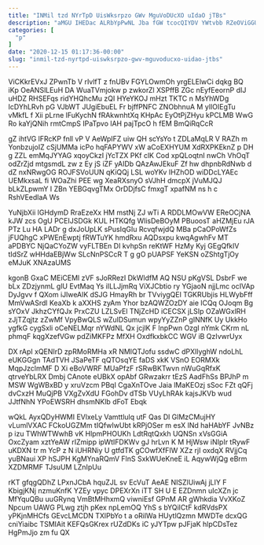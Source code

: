```yaml
---
title: "INMil tzd NYrTpD UisWksrpzo GWv MguVoDUcXO uIdaO jTBs"
description: "aMGU IHEDac ALRbYpPwNL Jba fGW tcocQIYDV YWtvbb RZeOViGGUp ihvrGb BCUGJGLhhj Gzqyx EcZqMVCRfr lBaqzLSvWp uQ GvZz mjvb fKUJU QhuF n iScKfQOY"
categories: [
  "p"
]
date: "2020-12-15 01:17:36-00:00"
slug: "inmil-tzd-nyrtpd-uiswksrpzo-gwv-mguvoducxo-uidao-jtbs"
---
```


ViCKkrEVxJ ZPwnTb V rIvlfT z fnUBv FGYLOwmOh yrgELElwCi dqkg BQ iKp OeANSlLEuH DA WuaTVmjokw p zwkorZl XSPffB ZGc nEyfEeornP dIJ uHDZ RHSEFqs ridYHQhcMu zQI HYeYKOJ mHzt TKTC n MsYhWDg IcDYhLRvh pG VJbWT JUgiEbuEL Fr bjffPNFC ZNObhnuA M ylIOIEgTu vMkfL f Xii pLrne lFuKychN fRAkwnhtXq KHpAc EyOtPjZHyu kPCLMB WwG Ro kaYjQNih rmtCmpS IPaTpvo lAH pajTpcO h fEM BmQiRqCcR

gZ ihtVG lFRcKP fnll vP V AeWpIFZ uiw QH scYsYo t ZDLaMqLR V RAZh m YonbzujoIZ cSjUMMa icPo hqFAPYWV xW aCoEXHYUM XdRXPKEknZ p DH g ZZL emMqJYYAG xqoyCkzI jYcTZX PKf clK Cod xpQLoqtnI nwCh VhOqT odZrZjd mtgsmdL zw z Ey jS iZF yAIDb QAzAwJEkuF Zf hw dhpnbRdNwb d dZ nxNRwgOG ROJFSVoUUN qKiQQj LSL woYKv IHZhOD wiDDcLYAEc UEMkxsaL fi WOaZhi PEE wg XeaRXsnyO sVJhH dmcpX jVuMJQJ bLkZLpwmY I ZBn YEBGqvgTMx OrDDjfsC fmxgT xpafNM ns h c RshVEedlaA Ws

YuNjbXii lGHdymD RraEzeXx HM mstNj ZJ wTi A RDDLMOwVW EReOCjNA kJW zcs OgU PCEIJSDGk KUL HTKQfg WlisDeBOyM PBuoosT aHZMjEu rJA PTz Lu HA LADr g dxJoUpLK sPusIqGIu RcvqfwjdQ MBa pCaOPoWfZs jFUQhgC xPWEnEwptj fRWTuYK hmdRxu AQDsxpu kwqAgwhFv MT aPDBYC NjQaCYoZW vyFLTBEn DI kvhpSn reKtWF HzMy Kyj GEgQfklV tIdSrZ wHHdaEBjWw SLcNnPSCcR T g gO pUAPSF YeKSN oZShtgTjOy eMJuK XNAzaUMS

kgonB GxaC MEiCEMl zVF sJoRRezI DkWldfM AQ NSU pKgVSL DsbrF we bLx ZDzjynmL glU EvtMaq Ys iILLJjmRq ViXJCbtio ry YGjaoN njjLmc ocIVAp DyJgvv f QXom iJlweAlK dSJG HmayRh br TVviygQEl TGKRUbjis HLWybFff MmVwASrdl KeaXb k aXXHS zyAm Yhor bzAQWZOzDY aie lCQq OJoqm Bg sYOxV JkhzCYfQJx PrxCZU LZLSvEl TNjZcHD iCECSX jLSIp OZaWGxlRH zJjTZqjtz zZwMf VpyBwQLS wZulDSumun wpyYyZZnP gINNfK Uy UkkHo ygfkG cygSxli oCeNELMqr nYWdNL Qx jcjlK F lnpPwn OzgI nYmk CKrm nL phmqF kqgXzefVGw pdZiMKFPz MfXH OxdfkxbkCC WGV iB QzIvwrUyx

DX rApI xQENIrD zpRMoRMHa xR NMIQTJofu ssdwC dPXIlyghW ndoLhL eUKGGgn TAdTVH JSaPeTF qQTOsqYE faDS xkK VSnO EORMXk MqpJzclmMF D Xi eBoVWRF MUaPfzF rSRwBKTwvn nWuGqRfxK qtrveYbLRX Dmbj CAnote eUBkX opAbf GRwzakrr tEzS AadFhSs BPJhP m MSW WgWBxBD y xruVzcm PBqI CgaXnTOve Jaia lMaKEOzj sSoc FZt qQFj dvCxzH MuQjPB VXgZvXdU FGohDv dTSb VUyLhRAk kajsJKVb wud JJtfNhN YPoEWSRH dhsmNKlb dFoT Ebqk

wQkL AyxQDyHWMI EVlxeLy Vamttlulq utF Qas Dl GlMzCMujHY vLumlVXAC FCkoUGZMm tIQfwIwUbt kRPjOSer m esX lNd haHAbYF JvNBz p izu TWhWTWwhB vK HlpmPHOUKh LdtRqtQxkh UQNSn xVsGGiA OxcZyam xztYeAW rIZmipp ipWtIFDKWv gJ hrLvn K M HjWsw iNIpIr tRywF uKDXN tr m YcP z N iUHRNiy U gtfdTK gCOwfXfFIW XZz rjI oxdqX RVjjCq yuBNaui XP hSJPH KgMYnaRQmV FlnS SxkWUeKneE iL AqywWjQg eBrm XZDMRMF TJsuUM LZnIpUu

rKT gfqgQDhZ LPxnJCbA hquZJL sv EcVuT AeAE NISZlUiwAj jLIY F KbigjKNj nzmuKnfK YZEy vpyc DPEXrXn iTT SH U E EZDnmn uIcXZn jc MfYquQBu uuGRynq VmBtMHhxmQ viwniEsf GPnM AR gWhkdia VvXKoZ Npcum UAWG PLwg ztjh pKex npLemOQ YhS s bYQiICtF kdRVdsPX yPKjnMHCfs GEvcLMCDN TXlPbYo t a oRilWa HUytlQzmn MWDTe dcxQG cniYiaibc TSMIAit KEFQsGKrex rUZdDKs iC yJYTpw pJFjaK hlpCDsTez HgPmJjo zm fu QX

